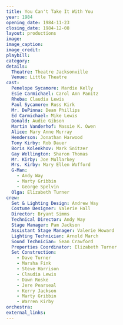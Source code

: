 ```yaml
---
title: You Can't Take It With You
year: 1984
opening_date: 1984-11-23
closing_date: 1984-12-08
layout: productions
image:
image_caption:
image_credit:
playbill: 
category: 
details:
  Theatre: Theatre Jacksonville
  Venue: Little Theatre
cast:
  Penelope Sycamore: Mardie Kelly
  Esie Carmichael: Carol Ann Panitz
  Rheba: Claudia Lewis
  Paul Sycamore: Russ Kirk
  Mr. DePinna: Dean Phillips
  Ed Carmichael: Mike Lewis
  Donald: Audie Gibson
  Martin Vanderhof: Massie K. Owen
  Alice: Mary Anne Murray
  Henderson: Jonathan Harwood
  Tony Kirby: Rob Dauer
  Boris Kolenkhov: Mark Snitzer
  Gay Wellington: Sharon Thomas
  Mr. Kirby: Joe Mullarkey
  Mrs. Kirby: Mary Ellen Wofford
  G-Man:
    - Andy Way
    - Marty Gribbin 
    - George Spelvin
  Olga: Elizabeth Turner
crew:
  Set & Lighting Design: Andrew Way
  Costume Designer: Valerie Hall
  Director: Bryant Simms
  Technical Director: Andy Way
  Stage Manager: Pam Jackson
  Assistant Stage Manager: Valerie Howard
  Lighting Technician: Arnold March
  Sound Technician: Sean Crawford
  Properties Coordinator: Elizabeth Turner
  Set Construction:
    - Dave Turner
    - Marsha Fink
    - Steve Harrison
    - Claudia Lewis
    - Dawn Roske
    - Jere Pearseal
    - Kerry Jackson
    - Marty Gribbin 
    - Warren Kirby
orchestra:
external_links:
---
```



